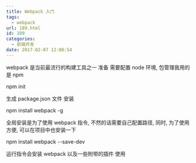 ```yaml
---
title: Webpack 入门
tags:
  - webpack
url: 189.html
id: 189
categories:
  - 前端开发
date: 2017-02-07 12:08:54
---
```


webpack 是当前最流行的构建工具之一 准备 需要配置 node 环境, 包管理我用的是 npm

npm init

生成 package.json 文件 安装

npm install webpack -g

全局安装是为了使用 webpack 指令, 不然的话需要自己配置路径, 同时, 为了使用方便, 可以在项目中也安装一下

npm install webpack --save-dev

运行指令会安装 webpack 以及一些附带的插件 使用